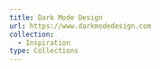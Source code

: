 ```yaml
---
title: Dark Mode Design
url: https://www.darkmodedesign.com
collection:
  - Inspiration
type: Collections
---
```

